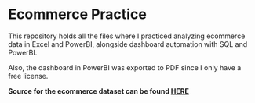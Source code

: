 # Ecommerce Practice

This repository holds all the files where I practiced analyzing ecommerce data in Excel and PowerBI, alongside dashboard automation with SQL and PowerBI. 

Also, the dashboard in PowerBI was exported to PDF since I only have a free license.


**Source for the ecommerce dataset can be found [HERE](https://www.kaggle.com/datasets/mervemenekse/ecommerce-dataset)**

